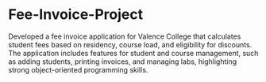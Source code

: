 # Fee-Invoice-Project
Developed a fee invoice application for Valence College that calculates student fees based on residency, course load, and eligibility for discounts. The application includes features for student and course management, such as adding students, printing invoices, and managing labs, highlighting strong object-oriented programming skills.
